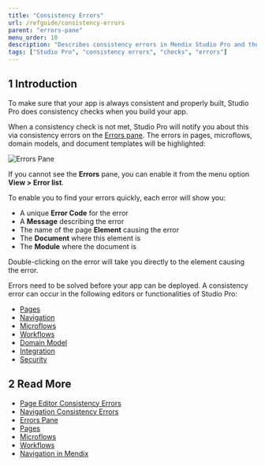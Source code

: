 ```yaml
---
title: "Consistency Errors"
url: /refguide/consistency-errors
parent: "errors-pane"
menu_order: 10
description: "Describes consistency errors in Mendix Studio Pro and the way to fix them."
tags: ["Studio Pro", "consistency errors", "checks", "errors"]
---
```


## 1 Introduction 

To make sure that your app is always consistent and properly built, Studio Pro does consistency checks when you build your app. 

When a consistency check is not met, Studio Pro will notify you about this via consistency errors on the [Errors pane](errors-pane). The errors in pages, microflows, domain models, and document templates will be highlighted:

![Errors Pane](/attachments/refguide/modeling/menus/view-menu/errors-pane/consistency-errors/errors-pane.png)

If you cannot see the **Errors** pane, you can enable it from the menu option **View > Error list**.

To enable you to find your errors quickly, each error will show you:

* A unique **Error Code** for the error
* A **Message** describing the error
* The name of the page **Element** causing the error
* The **Document** where this element is
* The **Module** where the document is

Double-clicking on the error will take you directly to the element causing the error.

Errors need to be solved before your app can be deployed. A consistency error can occur in the following editors or functionalities of Studio Pro:

* [Pages](consistency-errors-pages) 
* [Navigation](consistency-errors-navigation) 
* [Microflows](microflows)
* [Workflows](workflows)
* [Domain Model](domain-model)
* [Integration](integration)
* [Security](security)

##  2 Read More

* [Page Editor Consistency Errors](consistency-errors-pages)
* [Navigation Consistency Errors](consistency-errors-navigation)
* [Errors Pane](errors-pane)
* [Pages](pages)
* [Microflows](microflows) 
* [Workflows](workflows)
* [Navigation in Mendix](navigation)

